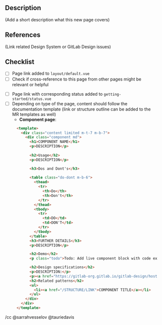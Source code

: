 ## Description

(Add a short description what this new page covers)

## References

(Link related Design System or GitLab Design issues)

## Checklist

* [ ] Page link added to `layout/default.vue`
* [ ] Check if cross-reference to this page from other pages might be relevant or helpful
<!-- For component pages only (pages/components/) -->
* [ ] Page link with corresponding status added to `getting-started/status.vue`
* [ ] Depending on type of the page, content should follow the documentation template (link or structure outline can be added to the MR templates as well)
  * **Component page**:
  ```html
    <template>
      <div class="content limited m-t-7 m-b-7">
        <div class="component md">
          <h1>COMPONENT NAME</h1>
          <p>DESCRIPTION</p>
          
          <h2>Usage</h2>
          <p>DESCRIPTION</p>

          <h3>Dos and Dont's</h3>
          
          <table class="do-dont m-b-6">
            <thead>
              <tr>
                <th>Do</th>
                <th>Don't</th>
              </tr>
            </thead>
            <tbody>
              <tr>
                <td>DO</td>
                <td>DON'T</td>
              </tr>
            </tbody>
          </table>
          <h3>FURTHER DETAILS</h3>
          <p>DESCRIPTION</p>

          <h2>Demo</h2>
          <p class="todo">Todo: Add live component block with code example</p>

          <h2>Design specifications</h2>
          <p>DESCRIPTION:</p>    
          <p><a href="https://gitlab-org.gitlab.io/gitlab-design/hosted/design-gitlab-specs/LINK/">Sketch Measure Preview for COMPONENT</a></p>
          <h2>Related patterns</h2>
          <ul>
            <li><a href="/STRUCTURE/LINK">COMPONENT TITLE</a></li>
          </ul>
        </div>
      </div>
    </template>
  ```

/cc @sarrahvesselov @tauriedavis
